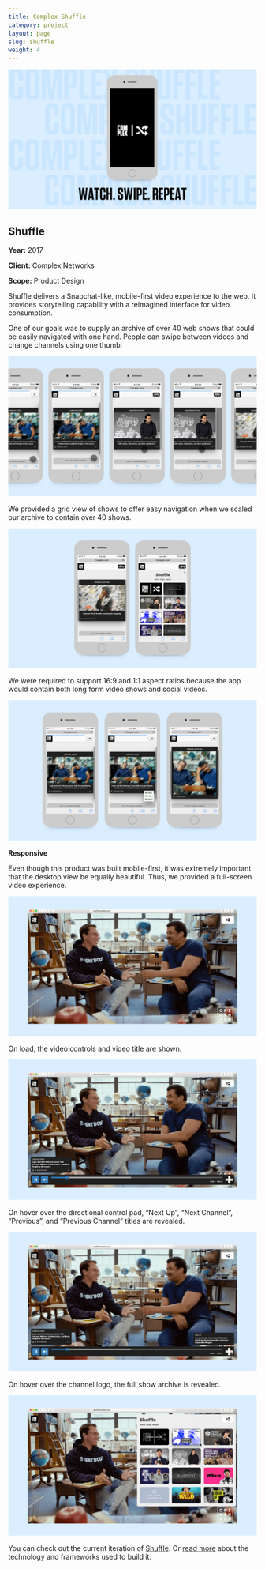 ```yaml
---
title: Complex Shuffle
category: project
layout: page
slug: shuffle
weight: 4
---
```


<section>
  <img src="/assets/project/shuffle-1.png" alt="">

  <h2>Shuffle</h2>
    <p><strong>Year:</strong> 2017</p>
  <p><strong>Client:</strong> Complex Networks</p>
  <p><strong>Scope:</strong> Product Design</p>
  <p>Shuffle delivers a Snapchat-like, mobile-first video experience to the web. It provides storytelling capability with a reimagined interface for video consumption. </p>
  <p>One of our goals was to supply an archive of over 40 web shows that could be easily navigated with one hand. People can swipe between videos and change channels using one thumb.</p>
</section>

<section>
  <img src="/assets/project/shuffle-2.png" alt="">
</section>

<section>
  <p>We provided a grid view of shows to offer easy navigation when we scaled our archive to contain over 40 shows.</p>
  <img src="/assets/project/shuffle-4.png" alt="">
  <p>We were required to support 16:9 and 1:1 aspect ratios because the app would contain both long form video shows and social videos.</p>
  <img src="/assets/project/shuffle-3.png" alt="">
</section>
<section>
  <p><strong>Responsive</strong></p>
  <p>Even though this product was built mobile-first, it was extremely important that the desktop view be equally beautiful. Thus, we provided a full-screen video experience.</p>
</section>
<section>
  <img src="/assets/project/shuffle-5.png" alt="">
</section>
<section>
  <p>On load, the video controls and video title are shown.</p>
</section>
<section>
  <img src="/assets/project/shuffle-6.png" alt="">
</section>
<section>
  <p>On hover over the directional control pad, “Next Up”, “Next Channel”, “Previous”, and “Previous Channel” titles are revealed.</p>
</section>
<section>
  <img src="/assets/project/shuffle-7.png" alt="">
</section>
<section>
  <p>On hover over the channel logo, the full show archive is revealed.</p>
</section>
<section>
  <img src="/assets/project/shuffle-8.png" alt="">
</section>
<section class="cta">
  <p>You can check out the current iteration of <a href="http://complex.com/video/shuffle" target="_blank">Shuffle</a>. Or <a href="https://medium.com/complex-engine/complex-shuffle-af8fe407ec40" target="_blank">read more</a> about the technology and frameworks used to build it.</p>
</section>
